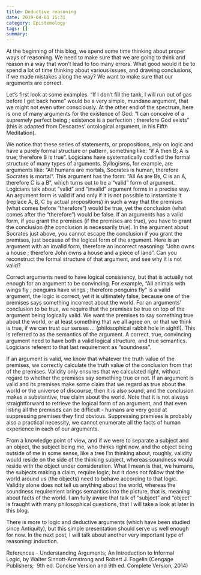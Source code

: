 ```yaml
---
title: Deductive reasoning
date: 2019-04-01 15:31
category: Epistemology
tags: []
summary: 
---
```

At the beginning of this blog, we spend some time thinking about proper ways of reasoning. We need to make sure that we are going to think and reason in a way that won’t lead to too many errors. What good would it be to spend a lot of time thinking about various issues, and drawing conclusions, if we made mistakes along the way? We want to make sure that our arguments are correct.

Let’s first look at some examples. “If I don’t fill the tank, I will run out of gas before I get back home” would be a very simple, mundane argument, that we might not even utter consciously. At the other end of the spectrum, here is one of many arguments for the existence of God: “I can conceive of a supremely perfect being ; existence is a perfection ; therefore God exists” (this is adapted from Descartes’ ontological argument, in his Fifth Meditation).

We notice that these series of statements, or propositions, rely on logic and have a purely formal structure or pattern, something like: “if A then B; A is true; therefore B is true”. Logicians have systematically codified the formal structure of many types of arguments. Syllogisms, for example, are arguments like: “All humans are mortals, Socrates is human, therefore Socrates is mortal”. This argument has the form: “All As are Bs, C is an A, therefore C is a B”, which turns out to be a “valid” form of argument. Logicians talk about “valid” and “invalid” argument forms in a precise way. An argument form is valid if and only if it is not possible to instantiate it (replace A, B, C by actual propositions) in such a way that the premises (what comes before “therefore”) would be true, yet the conclusion (what comes after the “therefore”) would be false. If an arguments has a valid form, if you grant the premises (if the premises are true), you have to grant the conclusion (the conclusion is necessarily true). In the argument about Socrates just above, you cannot escape the conclusion if you grant the premises, just because of the logical form of the argument. Here is an argument with an invalid form, therefore an incorrect reasoning: “John owns a house ; therefore John owns a house and a piece of land”. Can you reconstruct the formal structure of that argument, and see why it is not valid?

Correct arguments need to have logical consistency, but that is actually not enough for an argument to be convincing. For example, “All animals with wings fly ; penguins have wings ; therefore penguins fly” is a valid argument, the logic is correct, yet it is ultimately false, because one of the premises says something incorrect about the world. For an arguments’ conclusion to be true, we require that the premises be true on top of the argument being logically valid. We want the premises to say something true about the world, or at least something that we all agree on, or that we think is true, if we can trust our senses … (philosophical rabbit hole in sight!). This is referred to as the semantics of the argument. A correct, true, convincing argument need to have both a valid logical structure, and true semantics. Logicians referent to that last requirement as “soundness”.

If an argument is valid, we know that whatever the truth value of the premises, we correctly calculate the truth value of the conclusion from that of the premises. Validity only ensures that we calculated right, without regard to whether the premises say something true or not. If an argument is valid and its premises make some claim that we regard as true about the world or the universe of discourse, then it is also sound, and the conclusion makes a substantive, true claim about the world. Note that it is not always straightforward to retrieve the logical form of an argument, and that even listing all the premises can be difficult - humans are very good at suppressing premises they find obvious. Suppressing premises is probably also a practical necessity, we cannot enumerate all the facts of human experience in each of our arguments.

From a knowledge point of view, and if we were to separate a subject and an object, the subject being me, who thinks right now, and the object being outside of me in some sense, like a tree I’m thinking about, roughly, validity would reside on the side of the thinking subject, whereas soundness would reside with the object under consideration. What I mean is that, we humans, the subjects making a claim, require logic, but it does not follow that the world around us (the objects) need to behave according to that logic. Validity alone does not tell us anything about the world, whereas the soundness requirement brings semantics into the picture, that is, meaning about facts of the world. I am fully aware that talk of “subject” and “object” is fraught with many philosophical questions, that I will take a look at later in this blog.

There is more to logic and deductive arguments (which have been studied since Antiquity), but this simple presentation should serve us well enough for now. In the next post, I will talk about another very important type of reasoning: induction.

References	- Understanding Arguments; An Introduction to Informal Logic, by Walter Sinnott-Armstrong and Robert J. Fogelin (Cengage Publishers;  9th ed. Concise Version and 9th ed. Complete Version, 2014)

